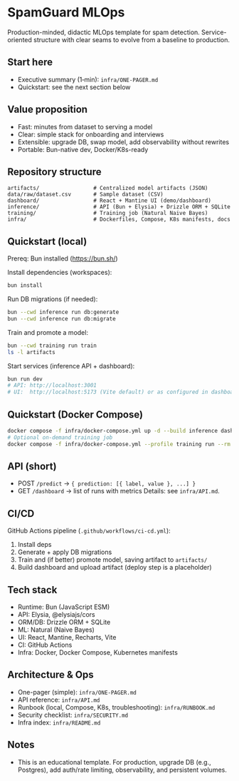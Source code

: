 # SpamGuard MLOps

Production-minded, didactic MLOps template for spam detection. Service-oriented structure with clear seams to evolve from a baseline to production.

## Start here

- Executive summary (1‑min): `infra/ONE-PAGER.md`
- Quickstart: see the next section below

## Value proposition

- Fast: minutes from dataset to serving a model
- Clear: simple stack for onboarding and interviews
- Extensible: upgrade DB, swap model, add observability without rewrites
- Portable: Bun-native dev, Docker/K8s-ready

## Repository structure

```
artifacts/                 # Centralized model artifacts (JSON)
data/raw/dataset.csv       # Sample dataset (CSV)
dashboard/                 # React + Mantine UI (demo/dashboard)
inference/                 # API (Bun + Elysia) + Drizzle ORM + SQLite
training/                  # Training job (Natural Naive Bayes)
infra/                     # Dockerfiles, Compose, K8s manifests, docs
```

## Quickstart (local)

Prereq: Bun installed (https://bun.sh/)

Install dependencies (workspaces):

```sh
bun install
```

Run DB migrations (if needed):

```sh
bun --cwd inference run db:generate
bun --cwd inference run db:migrate
```

Train and promote a model:

```sh
bun --cwd training run train
ls -l artifacts
```

Start services (inference API + dashboard):

```sh
bun run dev
# API: http://localhost:3001
# UI:  http://localhost:5173 (Vite default) or as configured in dashboard
```

## Quickstart (Docker Compose)

```sh
docker compose -f infra/docker-compose.yml up -d --build inference dashboard
# Optional on-demand training job
docker compose -f infra/docker-compose.yml --profile training run --rm training
```

## API (short)

- POST `/predict` -> `{ prediction: [{ label, value }, ...] }`
- GET `/dashboard` -> list of runs with metrics
  Details: see `infra/API.md`.

## CI/CD

GitHub Actions pipeline (`.github/workflows/ci-cd.yml`):

1. Install deps
2. Generate + apply DB migrations
3. Train and (if better) promote model, saving artifact to `artifacts/`
4. Build dashboard and upload artifact (deploy step is a placeholder)

## Tech stack

- Runtime: Bun (JavaScript ESM)
- API: Elysia, @elysiajs/cors
- ORM/DB: Drizzle ORM + SQLite
- ML: Natural (Naive Bayes)
- UI: React, Mantine, Recharts, Vite
- CI: GitHub Actions
- Infra: Docker, Docker Compose, Kubernetes manifests

## Architecture & Ops

- One-pager (simple): `infra/ONE-PAGER.md`
- API reference: `infra/API.md`
- Runbook (local, Compose, K8s, troubleshooting): `infra/RUNBOOK.md`
- Security checklist: `infra/SECURITY.md`
- Infra index: `infra/README.md`

## Notes

- This is an educational template. For production, upgrade DB (e.g., Postgres), add auth/rate limiting, observability, and persistent volumes.
